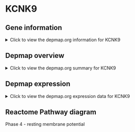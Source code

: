 <h1>KCNK9</h1>

<h2>Gene information</h2>
<details>
  <summary>Click to view the depmap.org information for KCNK9</summary>
  <iframe src="https://depmap.org/portal/gene/KCNK9?tab=about" style="border:none;width:100%;height:800px"></iframe>
</details>

<h2>Depmap overview</h2>
<details>
  <summary>Click to view the depmap.org summary for KCNK9</summary>
  <iframe src="https://depmap.org/portal/gene/KCNK9?tab=overview" style="border:none;width:100%;height:800px"></iframe>
</details>

<h2>Depmap expression</h2>
<details>
  <summary>Click to view the depmap.org expression data for KCNK9</summary>
  <iframe src="https://depmap.org/portal/gene/KCNK9?tab=characterization" style="border:none;width:100%;height:800px"></iframe>
</details>



<h2>Reactome Pathway diagram</h2>
Phase 4 - resting membrane potential
<div id="diagramHolder"></div>

<script>
    //Creating the Reactome Diagram widget
    //Take into account a proxy needs to be set up in your server side pointing to www.reactome.org
    function onReactomeDiagramReady(){  //This function is automatically called when the widget code is ready to be used
        var diagram = Reactome.Diagram.create({
            "placeHolder" : "diagramHolder",
            "width" : 900,
            "height" : 500
        });

        //Initialising it to the "Hemostasis" pathway
        diagram.loadDiagram("R-HSA-5576886");

        //Adding different listeners

        diagram.onDiagramLoaded(function (loaded) {
            console.info("Loaded ", loaded);
            diagram.flagItems("BAD");
	    diagram.flagItems("Q92934");
            if (loaded == "R-HSA-5576886") diagram.selectItem("R-HSA-5576886");
        });

     }
</script>



